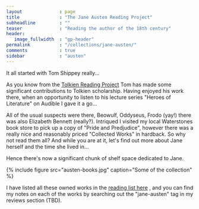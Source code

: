 ```yaml
---
layout              : page
title               : "The Jane Austen Reading Project"
subheadline         : ""
teaser              : "Reading the author of the 18th century"
header:
   image_fullwidth  : "gp-header"
permalink           : "/collections/jane-austen/"
comments            : true
sidebar             : "austen"
---
```


It all started with Tom Shippey really...

As you know from the [Tolkien Reading Project](/collections/tolkien/overview) Tom has made some
significant contributions to Tolkien scholarship. Having enjoyed his work there,
when an opportunity to listen to his lecture series "Heroes of Literature"
on Audible I gave it a go...

All of the usual suspects were there, Beowulf, Oddyseus, Frodo (yay!) there was
also Elizabeth Bennett (really?). Intriqued I visited my local Waterstones book store
to pick up a copy of "Pride and Predjudice", however there was a really nice
and reasonably priced "Collected Works" in hardback. So why not read them all?
And while you are at it, let's find out more about Jane herself and the time
she lived in...

Hence there's now a significant chunk of shelf space dedicated to Jane.

{% include figure src="austen-books.jpg" caption="Some of the collection" %}

I have listed all these owned works in the [reading list here](/collections/jane-austen/reading-list) , 
and you can find my notes on each of
the works by searching out the "jane-austen" tag in my reviews section (TBD).
